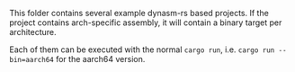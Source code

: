 This folder contains several example dynasm-rs based projects.
If the project contains arch-specific assembly, it will contain a binary target per architecture.

Each of them can be executed with the normal `cargo run`, i.e. `cargo run --bin=aarch64` for the aarch64 version.
